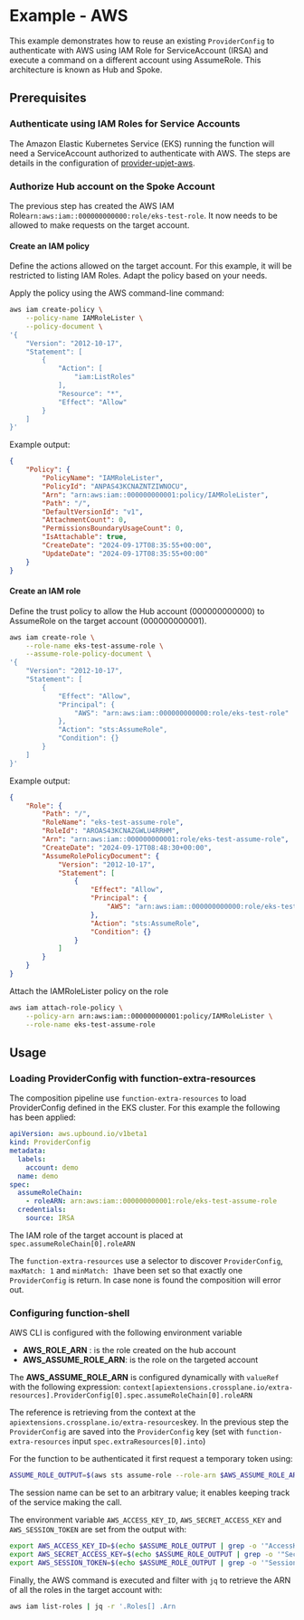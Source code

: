 # Example - AWS

This example demonstrates how to reuse an existing `ProviderConfig` to authenticate with AWS using IAM Role for
ServiceAccount (IRSA) and execute a command on a different account using AssumeRole. This architecture is known as Hub
and Spoke.

## Prerequisites

### Authenticate using IAM Roles for Service Accounts

The Amazon Elastic Kubernetes Service (EKS) running the function will need a ServiceAccount authorized to authenticate
with AWS. The steps are details in the configuration of 
[provider-upjet-aws](https://github.com/crossplane-contrib/provider-upjet-aws/blob/main/docs/family/Configuration.md#authenticate-using-iam-roles-for-service-accounts).

### Authorize Hub account on the Spoke Account

The previous step has created the AWS IAM Role`arn:aws:iam::000000000000:role/eks-test-role`. It now needs to be allowed
to make requests on the target account.

#### Create an IAM policy

Define the actions allowed on the target account. For this example, it will be restricted to listing IAM Roles. Adapt
the policy based on your needs.

Apply the policy using the AWS command-line command:
```bash
aws iam create-policy \
    --policy-name IAMRoleLister \
    --policy-document \
'{
    "Version": "2012-10-17",
    "Statement": [
        {
            "Action": [
                "iam:ListRoles"
            ],
            "Resource": "*",
            "Effect": "Allow"
        }
    ]
}'
```

Example output:
```json
{
    "Policy": {
        "PolicyName": "IAMRoleLister",
        "PolicyId": "ANPAS43KCNAZNTZIWNOCU",
        "Arn": "arn:aws:iam::000000000001:policy/IAMRoleLister",
        "Path": "/",
        "DefaultVersionId": "v1",
        "AttachmentCount": 0,
        "PermissionsBoundaryUsageCount": 0,
        "IsAttachable": true,
        "CreateDate": "2024-09-17T08:35:55+00:00",
        "UpdateDate": "2024-09-17T08:35:55+00:00"
    }
}
```

#### Create an IAM role

Define the trust policy to allow the Hub account (000000000000) to AssumeRole on the target account (000000000001).

```bash
aws iam create-role \
    --role-name eks-test-assume-role \
    --assume-role-policy-document \
'{
    "Version": "2012-10-17",
    "Statement": [
        {
            "Effect": "Allow",
            "Principal": {
                "AWS": "arn:aws:iam::000000000000:role/eks-test-role"
            },
            "Action": "sts:AssumeRole",
            "Condition": {}
        }
    ]
}'
```

Example output:
```json
{
    "Role": {
        "Path": "/",
        "RoleName": "eks-test-assume-role",
        "RoleId": "AROAS43KCNAZGWLU4RRHM",
        "Arn": "arn:aws:iam::000000000001:role/eks-test-assume-role",
        "CreateDate": "2024-09-17T08:48:30+00:00",
        "AssumeRolePolicyDocument": {
            "Version": "2012-10-17",
            "Statement": [
                {
                    "Effect": "Allow",
                    "Principal": {
                        "AWS": "arn:aws:iam::000000000000:role/eks-test-role"
                    },
                    "Action": "sts:AssumeRole",
                    "Condition": {}
                }
            ]
        }
    }
}
```

Attach the IAMRoleLister policy on the role

```bash
aws iam attach-role-policy \
    --policy-arn arn:aws:iam::000000000001:policy/IAMRoleLister \
    --role-name eks-test-assume-role
 ```

## Usage

### Loading ProviderConfig with function-extra-resources

The composition pipeline use `function-extra-resources` to load ProviderConfig defined in the EKS cluster. For this example
the following has been applied:

```yaml
apiVersion: aws.upbound.io/v1beta1
kind: ProviderConfig
metadata:
  labels:
    account: demo
  name: demo
spec:
  assumeRoleChain:
    - roleARN: arn:aws:iam::000000000001:role/eks-test-assume-role
  credentials:
    source: IRSA
```

The IAM role of the target account is placed at `spec.assumeRoleChain[0].roleARN`

The `function-extra-resources` use a selector to discover `ProviderConfig`, `maxMatch: 1` and `minMatch: 1`have been set
so that exactly one `ProviderConfig` is return. In case none is found the composition will error out.

### Configuring function-shell

AWS CLI is configured with the following environment variable
- **AWS_ROLE_ARN** : is the role created on the hub account
- **AWS_ASSUME_ROLE_ARN**: is the role on the targeted account 

The **AWS_ASSUME_ROLE_ARN** is configured dynamically with `valueRef` with the following expression:
`context[apiextensions.crossplane.io/extra-resources].ProviderConfig[0].spec.assumeRoleChain[0].roleARN`

The reference is retrieving from the context at the `apiextensions.crossplane.io/extra-resources`key. In the previous step
the `ProviderConfig` are saved into the `ProviderConfig` key (set with `function-extra-resources` input `spec.extraResources[0].into`)

For the function to be authenticated it first request a temporary token using:
```bash
ASSUME_ROLE_OUTPUT=$(aws sts assume-role --role-arn $AWS_ASSUME_ROLE_ARN --role-session-name "function-shell")
```

The session name can be set to an arbitrary value; it enables keeping track of the service making the call.

The environment variable `AWS_ACCESS_KEY_ID`, `AWS_SECRET_ACCESS_KEY` and `AWS_SESSION_TOKEN` are set from the output with:
```bash
export AWS_ACCESS_KEY_ID=$(echo $ASSUME_ROLE_OUTPUT | grep -o '"AccessKeyId": "[^"]*"' | cut -d'"' -f4)
export AWS_SECRET_ACCESS_KEY=$(echo $ASSUME_ROLE_OUTPUT | grep -o '"SecretAccessKey": "[^"]*"' | cut -d'"' -f4)
export AWS_SESSION_TOKEN=$(echo $ASSUME_ROLE_OUTPUT | grep -o '"SessionToken": "[^"]*"' | cut -d'"' -f4)
```

Finally, the AWS command is executed and filter with `jq` to retrieve the ARN of all the roles in the target account with:
```bash
aws iam list-roles | jq -r '.Roles[] .Arn
```
